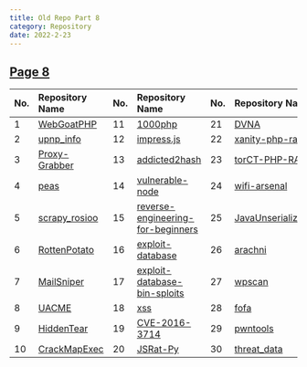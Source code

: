 ```yaml
---
title: Old Repo Part 8
category: Repository
date: 2022-2-23
---
```

## [Page 8](https://github.com/orgs/oneplus-x/repositories?page=8)
| No. | Repository Name | No. | Repository Name | No. | Repository Name |
| :---| :-------------- | :---| :-------------- | :---| :-------------- |
|1| [WebGoatPHP](https://github.com/oneplus-x/WebGoatPHP/archive/refs/heads/master.zip)|11| [1000php](https://github.com/oneplus-x/1000php/archive/refs/heads/master.zip)|21| [DVNA](https://github.com/oneplus-x/DVNA/archive/refs/heads/master.zip)|
|2| [upnp_info](https://github.com/oneplus-x/upnp_info/archive/refs/heads/master.zip)|12| [impress.js](https://github.com/oneplus-x/impress.js/archive/refs/heads/master.zip)|22| [xanity-php-rat](https://github.com/oneplus-x/xanity-php-rat/archive/refs/heads/master.zip)|
|3| [Proxy-Grabber](https://github.com/oneplus-x/Proxy-Grabber/archive/refs/heads/master.zip)|13| [addicted2hash](https://github.com/oneplus-x/addicted2hash/archive/refs/heads/master.zip)|23| [torCT-PHP-RAT](https://github.com/oneplus-x/torCT-PHP-RAT/archive/refs/heads/master.zip)|
|4| [peas](https://github.com/oneplus-x/peas/archive/refs/heads/master.zip)|14| [vulnerable-node](https://github.com/oneplus-x/vulnerable-node/archive/refs/heads/master.zip)|24| [wifi-arsenal](https://github.com/oneplus-x/wifi-arsenal/archive/refs/heads/master.zip)|
|5| [scrapy_rosioo](https://github.com/oneplus-x/scrapy_rosioo/archive/refs/heads/master.zip)|15| [reverse-engineering-for-beginners](https://github.com/oneplus-x/reverse-engineering-for-beginners/archive/refs/heads/master.zip)|25| [JavaUnserializeExploits](https://github.com/oneplus-x/JavaUnserializeExploits/archive/refs/heads/master.zip)|
|6| [RottenPotato](https://github.com/oneplus-x/RottenPotato/archive/refs/heads/master.zip)|16| [exploit-database](https://github.com/oneplus-x/exploit-database/archive/refs/heads/master.zip)|26| [arachni](https://github.com/oneplus-x/arachni/archive/refs/heads/master.zip)|
|7| [MailSniper](https://github.com/oneplus-x/MailSniper/archive/refs/heads/master.zip)|17| [exploit-database-bin-sploits](https://github.com/oneplus-x/exploit-database-bin-sploits/archive/refs/heads/master.zip)|27| [wpscan](https://github.com/oneplus-x/wpscan/archive/refs/heads/master.zip)|
|8| [UACME](https://github.com/oneplus-x/UACME/archive/refs/heads/master.zip)|18| [xss](https://github.com/oneplus-x/xss/archive/refs/heads/master.zip)|28| [fofa](https://github.com/oneplus-x/fofa/archive/refs/heads/master.zip)|
|9| [HiddenTear](https://github.com/oneplus-x/HiddenTear/archive/refs/heads/master.zip)|19| [CVE-2016-3714](https://github.com/oneplus-x/CVE-2016-3714/archive/refs/heads/master.zip)|29| [pwntools](https://github.com/oneplus-x/pwntools/archive/refs/heads/master.zip)|
|10| [CrackMapExec](https://github.com/oneplus-x/CrackMapExec/archive/refs/heads/master.zip)|20| [JSRat-Py](https://github.com/oneplus-x/JSRat-Py/archive/refs/heads/master.zip)|30| [threat_data](https://github.com/oneplus-x/threat_data/archive/refs/heads/master.zip)|
